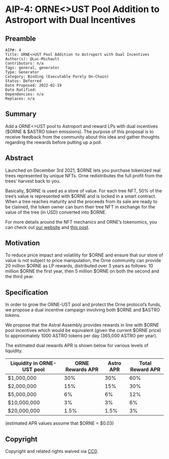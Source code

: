 # AIP-4: ORNE<>UST Pool Addition to Astroport with Dual Incentives

## Preamble

```
AIP#: 4
Title: ORNE<>UST Pool Addition to Astroport with Dual Incentives
Author(s): @Luc-Michault
Contributors: n/a
Tags: general, generator
Type: Generator
Category: Binding (Executable Purely On-Chain)
Status: Deferred
Date Proposed: 2022-02-19
Date Ratified: 
Dependencies: n/a
Replaces: n/a
```

## Summary

Add a ORNE<>UST pool to Astroport and reward LPs with dual incentives ($ORNE & $ASTRO token emissions). The purpose of this proposal is to receive feedback from the community about this idea and gather thoughts regarding the rewards before putting up a poll.

## Abstract

Launched on December 3rd 2021, $ORNE lets you purchase tokenized real trees represented by unique NFTs. Orne redistributes the full profit from the trees’ harvest back to you.

Basically, $ORNE is used as a store of value. For each tree NFT, 50% of the tree’s value is represented with $ORNE and is locked in a smart contract. When a tree reaches maturity and the proceeds from its sale are ready to be claimed, the token owner can burn their tree NFT in exchange for the value of the tree (in USD) converted into $ORNE.

For more details around the NFT mechanics and ORNE’s tokenomics, you can check out [our website](https://orne.io/) and [this post](https://medium.com/@orne/introduction-to-the-tokenomics-of-orne-5bba87dfa625).

## Motivation

To reduce price impact and volatility for $ORNE and ensure that our store of value is not subject to price manipulation, the Orne community can provide 20 million $ORNE as LP rewards, distributed over 3 years as follows: 10 million $ORNE the first year, then 5 million $ORNE on both the second and the third year.

## Specification

In order to grow the ORNE-UST pool and protect the Orne protocol’s funds, we propose a dual incentive campaign involving both $ORNE and $ASTRO tokens.

We propose that the Astral Assembly provides rewards in line with $ORNE pool incentives which would be equivalent (given the current $ORNE price) to approximately 1000 ASTRO tokens per day (365,000 ASTRO per year).

The estimated dual rewards APR is shown below for various levels of liquidity.

| Liquidity in ORNE-UST pool | ORNE Rewards APR | Astro APR | Total Reward APR |
|----------------------------|------------------|-----------|------------------|
| $1,000,000 | 30% | 30% | 60% |
| $2,000,000 | 15% | 15% | 30% |
| $5,000,000 | 6% | 6% | 12% |
| $10,000,000 | 3% | 3% | 6% |
| $20,000,000 | 1.5% | 1.5% | 3% |

(estimated APR values assume that $ORNE = $0.03)

## Copyright
Copyright and related rights waived via [CC0](https://creativecommons.org/publicdomain/zero/1.0/).
